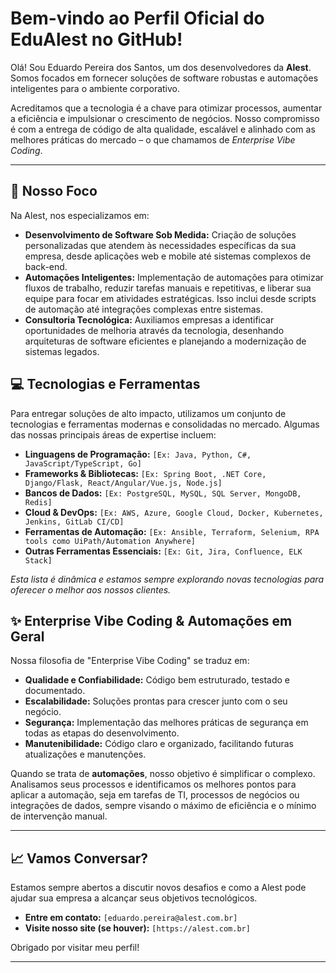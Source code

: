 # Bem-vindo ao Perfil Oficial do EduAlest no GitHub!

Olá! Sou Eduardo Pereira dos Santos, um dos desenvolvedores da **Alest**. Somos focados em fornecer soluções de software robustas e automações inteligentes para o ambiente corporativo.

Acreditamos que a tecnologia é a chave para otimizar processos, aumentar a eficiência e impulsionar o crescimento de negócios. Nosso compromisso é com a entrega de código de alta qualidade, escalável e alinhado com as melhores práticas do mercado – o que chamamos de *Enterprise Vibe Coding*.

---

## 🚀 Nosso Foco

Na Alest, nos especializamos em:

* **Desenvolvimento de Software Sob Medida:** Criação de soluções personalizadas que atendem às necessidades específicas da sua empresa, desde aplicações web e mobile até sistemas complexos de back-end.
* **Automações Inteligentes:** Implementação de automações para otimizar fluxos de trabalho, reduzir tarefas manuais e repetitivas, e liberar sua equipe para focar em atividades estratégicas. Isso inclui desde scripts de automação até integrações complexas entre sistemas.
* **Consultoria Tecnológica:** Auxiliamos empresas a identificar oportunidades de melhoria através da tecnologia, desenhando arquiteturas de software eficientes e planejando a modernização de sistemas legados.

## 💻 Tecnologias e Ferramentas

Para entregar soluções de alto impacto, utilizamos um conjunto de tecnologias e ferramentas modernas e consolidadas no mercado. Algumas das nossas principais áreas de expertise incluem:

* **Linguagens de Programação:** `[Ex: Java, Python, C#, JavaScript/TypeScript, Go]`
* **Frameworks & Bibliotecas:** `[Ex: Spring Boot, .NET Core, Django/Flask, React/Angular/Vue.js, Node.js]`
* **Bancos de Dados:** `[Ex: PostgreSQL, MySQL, SQL Server, MongoDB, Redis]`
* **Cloud & DevOps:** `[Ex: AWS, Azure, Google Cloud, Docker, Kubernetes, Jenkins, GitLab CI/CD]`
* **Ferramentas de Automação:** `[Ex: Ansible, Terraform, Selenium, RPA tools como UiPath/Automation Anywhere]`
* **Outras Ferramentas Essenciais:** `[Ex: Git, Jira, Confluence, ELK Stack]`

*Esta lista é dinâmica e estamos sempre explorando novas tecnologias para oferecer o melhor aos nossos clientes.*

## ✨ Enterprise Vibe Coding & Automações em Geral

Nossa filosofia de "Enterprise Vibe Coding" se traduz em:

* **Qualidade e Confiabilidade:** Código bem estruturado, testado e documentado.
* **Escalabilidade:** Soluções prontas para crescer junto com o seu negócio.
* **Segurança:** Implementação das melhores práticas de segurança em todas as etapas do desenvolvimento.
* **Manutenibilidade:** Código claro e organizado, facilitando futuras atualizações e manutenções.

Quando se trata de **automações**, nosso objetivo é simplificar o complexo. Analisamos seus processos e identificamos os melhores pontos para aplicar a automação, seja em tarefas de TI, processos de negócios ou integrações de dados, sempre visando o máximo de eficiência e o mínimo de intervenção manual.

---

## 📈 Vamos Conversar?

Estamos sempre abertos a discutir novos desafios e como a Alest pode ajudar sua empresa a alcançar seus objetivos tecnológicos.

* **Entre em contato:** `[eduardo.pereira@alest.com.br]`
* **Visite nosso site (se houver):** `[https://alest.com.br]`

Obrigado por visitar meu perfil!

---
